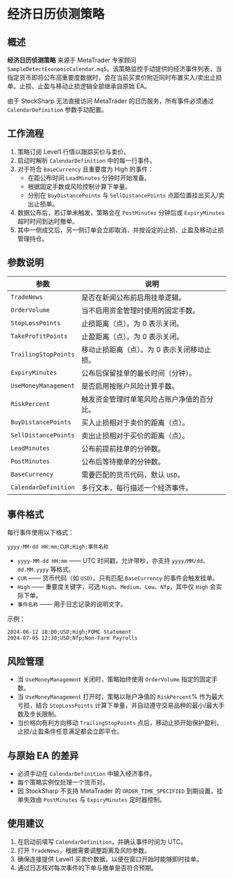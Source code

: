 # 经济日历侦测策略

## 概述
**经济日历侦测策略** 来源于 MetaTrader 专家顾问 `SampleDetectEconomicCalendar.mq5`。该策略监控手动提供的经济事件列表，当指定货币即将公布高重要度数据时，会在当前买卖价附近同时布置买入/卖出止损单。止损、止盈与移动止损逻辑全部继承自原始 EA。

由于 StockSharp 无法直接访问 MetaTrader 的日历服务，所有事件必须通过 `CalendarDefinition` 参数手动配置。

## 工作流程
1. 策略订阅 Level1 行情以跟踪买价与卖价。
2. 启动时解析 `CalendarDefinition` 中的每一行事件。
3. 对于符合 `BaseCurrency` 且重要度为 High 的事件：
   - 在距公布时间 `LeadMinutes` 分钟时开始准备。
   - 根据固定手数或风险控制计算下单量。
   - 分别在 `BuyDistancePoints` 与 `SellDistancePoints` 点距位置挂出买入/卖出止损单。
4. 数据公布后，若订单未触发，策略会在 `PostMinutes` 分钟后或 `ExpiryMinutes` 超时时间到达时撤单。
5. 其中一侧成交后，另一侧订单会立即取消，并按设定的止损、止盈及移动止损管理持仓。

## 参数说明
| 参数 | 说明 |
|------|------|
| `TradeNews` | 是否在新闻公布前启用挂单逻辑。 |
| `OrderVolume` | 当不启用资金管理时使用的固定手数。 |
| `StopLossPoints` | 止损距离（点）。为 0 表示关闭。 |
| `TakeProfitPoints` | 止盈距离（点）。为 0 表示关闭。 |
| `TrailingStopPoints` | 移动止损距离（点）。为 0 表示关闭移动止损。 |
| `ExpiryMinutes` | 公布后保留挂单的最长时间（分钟）。 |
| `UseMoneyManagement` | 是否启用按账户风险计算手数。 |
| `RiskPercent` | 触发资金管理时单笔风险占账户净值的百分比。 |
| `BuyDistancePoints` | 买入止损相对于卖价的距离（点）。 |
| `SellDistancePoints` | 卖出止损相对于买价的距离（点）。 |
| `LeadMinutes` | 公布前提前挂单的分钟数。 |
| `PostMinutes` | 公布后等待撤单的分钟数。 |
| `BaseCurrency` | 需要匹配的货币代码，默认 `USD`。 |
| `CalendarDefinition` | 多行文本，每行描述一个经济事件。 |

## 事件格式
每行事件使用以下格式：

```
yyyy-MM-dd HH:mm;CUR;High;事件名称
```

* `yyyy-MM-dd HH:mm` —— UTC 时间戳，允许带秒，亦支持 `yyyy/MM/dd`、`dd.MM.yyyy` 等格式。
* `CUR` —— 货币代码（如 `USD`）。只有匹配 `BaseCurrency` 的事件会触发挂单。
* `High` —— 重要度关键字，可选 `High`、`Medium`、`Low`、`Nfp`，其中仅 `High` 会实际下单。
* `事件名称` —— 用于日志记录的说明文字。

示例：

```
2024-06-12 18:00;USD;High;FOMC Statement
2024-07-05 12:30;USD;Nfp;Non-Farm Payrolls
```

## 风险管理
* 当 `UseMoneyManagement` 关闭时，策略始终使用 `OrderVolume` 指定的固定手数。
* 当 `UseMoneyManagement` 打开时，策略以账户净值的 `RiskPercent`% 作为最大亏损，结合 `StopLossPoints` 计算下单量，并自动遵守交易品种的最小/最大手数及步长限制。
* 当价格向有利方向移动 `TrailingStopPoints` 点后，移动止损开始保护盈利，止损/止盈条件任意满足都会立即平仓。

## 与原始 EA 的差异
* 必须手动在 `CalendarDefinition` 中输入经济事件。
* 每个策略实例仅处理一个货币对。
* 因 StockSharp 不支持 MetaTrader 的 `ORDER_TIME_SPECIFIED` 到期设置，挂单失效由 `PostMinutes` 与 `ExpiryMinutes` 定时器控制。

## 使用建议
1. 在启动前填写 `CalendarDefinition`，并确认事件时间为 UTC。
2. 打开 `TradeNews`，根据需要调整距离及风险参数。
3. 确保连接提供 Level1 买卖价数据，以便在窗口开始时能够即时挂单。
4. 通过日志核对每次事件的下单与撤单是否符合预期。
